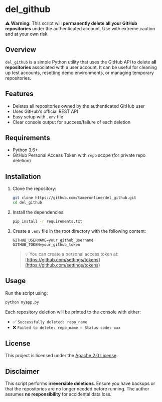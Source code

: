 # del_github

⚠️ **Warning:** This script will **permanently delete all your GitHub repositories** under the authenticated account. Use with extreme caution and at your own risk.

## Overview

`del_github` is a simple Python utility that uses the GitHub API to delete **all repositories** associated with a user account. It can be useful for cleaning up test accounts, resetting demo environments, or managing temporary repositories.

## Features

- Deletes all repositories owned by the authenticated GitHub user
- Uses GitHub's official REST API
- Easy setup with `.env` file
- Clear console output for success/failure of each deletion

## Requirements

- Python 3.6+
- GitHub Personal Access Token with `repo` scope (for private repo deletion)

## Installation

1. Clone the repository:

   ```bash
   git clone https://github.com/tameronline/del_github.git
   cd del_github
   ```

2. Install the dependencies:

   ```bash
   pip install -r requirements.txt
   ```

3. Create a `.env` file in the root directory with the following content:

   ```
   GITHUB_USERNAME=your_github_username
   GITHUB_TOKEN=your_github_token
   ```

   > 💡 You can create a personal access token at: [https://github.com/settings/tokens](https://github.com/settings/tokens)

## Usage

Run the script using:

```bash
python myapp.py
```

Each repository deletion will be printed to the console with either:

- ✅ `Successfully deleted: repo_name`
- ❌ `Failed to delete: repo_name – Status code: xxx`

## License

This project is licensed under the [Apache 2.0 License](LICENSE).

## Disclaimer

This script performs **irreversible deletions**. Ensure you have backups or that the repositories are no longer needed before running. The author assumes **no responsibility** for accidental data loss.
